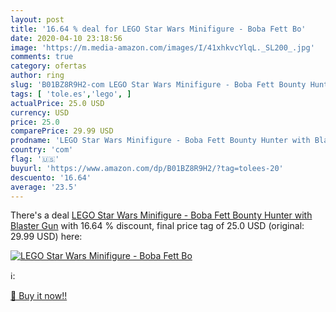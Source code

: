 ```yaml
---
layout: post
title: '16.64 % deal for LEGO Star Wars Minifigure - Boba Fett Bo'
date: 2020-04-10 23:18:56
image: 'https://m.media-amazon.com/images/I/41xhkvcYlqL._SL200_.jpg'
comments: true
category: ofertas
author: ring
slug: 'B01BZ8R9H2-com LEGO Star Wars Minifigure - Boba Fett Bounty Hunter with...'
tags: [ 'tole.es','lego', ]
actualPrice: 25.0 USD
currency: USD
price: 25.0
comparePrice: 29.99 USD
prodname: 'LEGO Star Wars Minifigure - Boba Fett Bounty Hunter with Blaster Gun'
country: 'com'
flag: '🇺🇸'
buyurl: 'https://www.amazon.com/dp/B01BZ8R9H2/?tag=tolees-20'
descuento: '16.64'
average: '23.5'
---
```


There's a deal [LEGO Star Wars Minifigure - Boba Fett Bounty Hunter with Blaster Gun](https://www.amazon.com/dp/B01BZ8R9H2/?tag=tolees-20)  with  16.64 % discount, final price tag of  25.0 USD (original: 29.99 USD) here:

[![LEGO Star Wars Minifigure - Boba Fett Bo](https://m.media-amazon.com/images/I/41xhkvcYlqL._SL200_.jpg)](https://www.amazon.com/dp/B01BZ8R9H2/?tag=tolees-20)

ℹ️:


[🛒 Buy it now!!](https://www.amazon.com/dp/B01BZ8R9H2/?tag=tolees-20)
